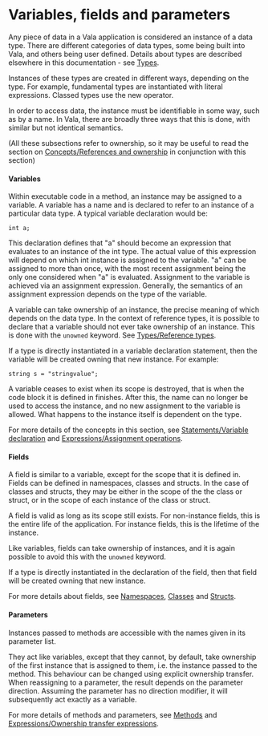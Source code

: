 # Variables, fields and parameters

Any piece of data in a Vala application is considered an instance of a data type. There are different categories of data types, some being built into Vala, and others being user defined. Details about types are described elsewhere in this documentation - see [Types](http://wiki.gnome.org/action/show/Projects/Vala/Manual/Export/Vala/Manual/Types#).

Instances of these types are created in different ways, depending on the type. For example, fundamental types are instantiated with literal expressions. Classed types use the new operator.

In order to access data, the instance must be identifiable in some way, such as by a name. In Vala, there are broadly three ways that this is done, with similar but not identical semantics.

(All these subsections refer to ownership, so it may be useful to read the section on [Concepts/References and ownership](http://wiki.gnome.org/action/show/Projects/Vala/Manual/Export/Vala/Manual/Concepts#References_and_ownership) in conjunction with this section)

#### Variables

Within executable code in a method, an instance may be assigned to a variable. A variable has a name and is declared to refer to an instance of a particular data type. A typical variable declaration would be:

    int a;

This declaration defines that "a" should become an expression that evaluates to an instance of the int type. The actual value of this expression will depend on which int instance is assigned to the variable. "a" can be assigned to more than once, with the most recent assignment being the only one considered when "a" is evaluated. Assignment to the variable is achieved via an assignment expression. Generally, the semantics of an assignment expression depends on the type of the variable.

A variable can take ownership of an instance, the precise meaning of which depends on the data type. In the context of reference types, it is possible to declare that a variable should not ever take ownership of an instance. This is done with the `unowned` keyword. See [Types/Reference types](http://wiki.gnome.org/action/show/Projects/Vala/Manual/Export/Vala/Manual/Types#Reference_types).

If a type is directly instantiated in a variable declaration statement, then the variable will be created owning that new instance. For example:

    string s = "stringvalue";

A variable ceases to exist when its scope is destroyed, that is when the code block it is defined in finishes. After this, the name can no longer be used to access the instance, and no new assignment to the variable is allowed. What happens to the instance itself is dependent on the type.

For more details of the concepts in this section, see [Statements/Variable declaration](http://wiki.gnome.org/action/show/Projects/Vala/Manual/Export/Vala/Manual/Statements#Variable_declaration) and [Expressions/Assignment operations](http://wiki.gnome.org/action/show/Projects/Vala/Manual/Export/Vala/Manual/Expressions#Assignment_operations).

#### Fields

A field is similar to a variable, except for the scope that it is defined in. Fields can be defined in namespaces, classes and structs. In the case of classes and structs, they may be either in the scope of the the class or struct, or in the scope of each instance of the class or struct.

A field is valid as long as its scope still exists. For non-instance fields, this is the entire life of the application. For instance fields, this is the lifetime of the instance.

Like variables, fields can take ownership of instances, and it is again possible to avoid this with the `unowned` keyword.

If a type is directly instantiated in the declaration of the field, then that field will be created owning that new instance.

For more details about fields, see [Namespaces](http://wiki.gnome.org/action/show/Projects/Vala/Manual/Export/Vala/Manual/Namespaces#), [Classes](http://wiki.gnome.org/action/show/Projects/Vala/Manual/Export/Vala/Manual/Classes#) and [Structs](http://wiki.gnome.org/action/show/Projects/Vala/Manual/Export/Vala/Manual/Structs#).

#### Parameters

Instances passed to methods are accessible with the names given in its parameter list.

They act like variables, except that they cannot, by default, take ownership of the first instance that is assigned to them, i.e. the instance passed to the method. This behaviour can be changed using explicit ownership transfer. When reassigning to a parameter, the result depends on the parameter direction. Assuming the parameter has no direction modifier, it will subsequently act exactly as a variable.

For more details of methods and parameters, see [Methods](http://wiki.gnome.org/action/show/Projects/Vala/Manual/Export/Vala/Manual/Methods#) and [Expressions/Ownership transfer expressions](http://wiki.gnome.org/action/show/Projects/Vala/Manual/Export/Vala/Manual/Expressions#Ownership_transfer_expressions).